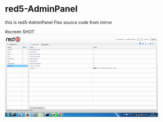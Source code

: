 # red5-AdminPanel
this is red5-AdminPanel Flex source code from mirror

#screen SHOT
![image](https://github.com/lockbur/red5-AdminPanel/blob/master/assets/images/screeshot.jpg)
